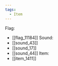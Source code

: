 ```yaml
---
tags:
  - Item
---
```

Flag:
- [[flag_11184]]
Sound:
- [[sound_43]]
- [[sound_17]]
- [[sound_44]]
Item:
- [[item_1411]]
